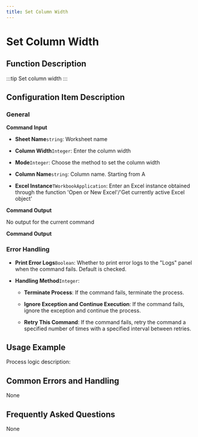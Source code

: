 ```yaml
---
title: Set Column Width
---
```


# Set Column Width

## Function Description

:::tip 
Set column width
:::

## Configuration Item Description

### General

**Command Input**

- **Sheet Name**`string`: Worksheet name

- **Column Width**`Integer`: Enter the column width

- **Mode**`Integer`: Choose the method to set the column width

- **Column Name**`string`: Column name. Starting from A

- **Excel Instance**`TWorkbookApplication`: Enter an Excel instance obtained through the function 'Open or New Excel'/'Get currently active Excel object'


**Command Output**

No output for the current command


**Command Output**

### Error Handling

- **Print Error Logs**`Boolean`: Whether to print error logs to the "Logs" panel when the command fails. Default is checked. 

- **Handling Method**`Integer`:

    - **Terminate Process**: If the command fails, terminate the process.

    - **Ignore Exception and Continue Execution**: If the command fails, ignore the exception and continue the process.

    - **Retry This Command**: If the command fails, retry the command a specified number of times with a specified interval between retries.

## Usage Example

Process logic description:

## Common Errors and Handling

None

## Frequently Asked Questions

None

